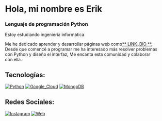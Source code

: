 # Hola, mi nombre es Erik 
### Lenguaje de programación Python

Estoy estudiando ingeniería informática

Me he dedicado aprender y desarrollar páginas web como[** LINK_BIO **](https://3rik.reflex.run/),
Desde que comencé a programar me ha interesado más resolver problemas con Python y diseño el interfaz, Me encanta esta comunidad y colaborar con ella.

## Tecnologías:

[![Python](https://img.shields.io/badge/Python-yellow?style=for-the-badge&logo=python&logoColor=white&labelColor=101010)]()
[![Google_Cloud](https://img.shields.io/badge/Google_Cloud-4285F4?style=for-the-badge&logo=googlecloud&logoColor=white&labelColor=101010)]()
[![MongoDB](https://img.shields.io/badge/MongoDB-47A248?style=for-the-badge&logo=mongodb&logoColor=white&labelColor=101010)]()

## Redes Sociales:

[![Instagram](https://img.shields.io/badge/Instagram-@3rikuriel-E4405F?style=for-the-badge&logo=instagram&logoColor=white&labelColor=101010)](https://www.instagram.com/3rikuriel?igsh=cDBiOWF1dWczMGtu)
[![Web](https://img.shields.io/badge/Web-E6-14a1f0?style=for-the-badge&logo=dev.to&logoColor=white&labelColor=101010)](https://3rik.reflex.run/)
